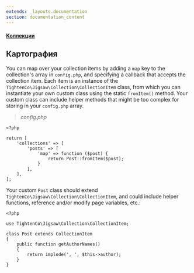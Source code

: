 ```yaml
---
extends: _layouts.documentation
section: documentation_content
---
```


#### [Коллекции](/docs/collections)
## Картография

You can map over your collection items by adding a `map` key to the collection's array in `config.php`, and specifying a callback that accepts the collection item. Each item is an instance of the `TightenCo\Jigsaw\Collection\CollectionItem` class, from which you can instantiate your own custom class using the static `fromItem()` method. Your custom class can include helper methods that might be too complex for storing in your `config.php` array.

> _config.php_

```
<?php

return [
    'collections' => [
        'posts' => [
            'map' => function ($post) {
                return Post::fromItem($post);
            }
        ],
    ],
];
```

Your custom `Post` class should extend `TightenCo\Jigsaw\Collection\CollectionItem`, and could include helper functions, reference and/or modify page variables, etc.:

```
<?php

use TightenCo\Jigsaw\Collection\CollectionItem;

class Post extends CollectionItem
{
    public function getAuthorNames()
    {
        return implode(', ', $this->author);
    }
}
```
